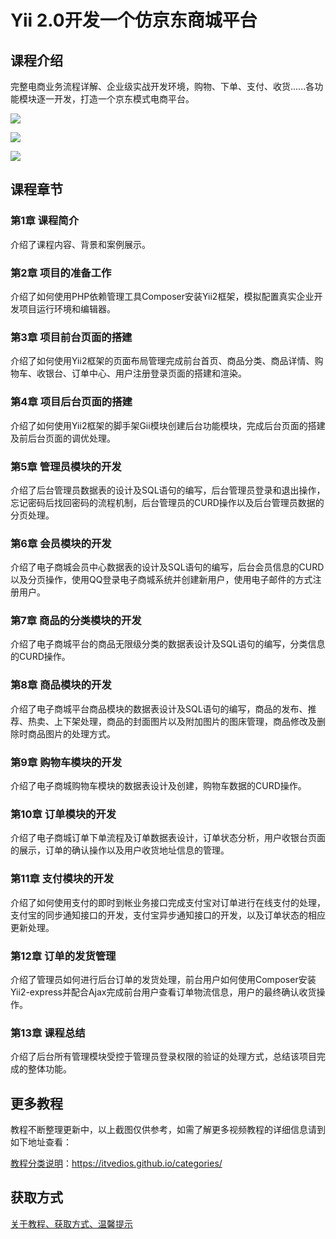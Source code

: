 # Yii 2.0开发一个仿京东商城平台

## 课程介绍

完整电商业务流程详解、企业级实战开发环境，购物、下单、支付、收货......各功能模块逐一开发，打造一个京东模式电商平台。

![](http://oqn6ggw87.bkt.clouddn.com/Yii2.0开发一个仿京东商城平台1.png)

<!--more-->

![](http://oqn6ggw87.bkt.clouddn.com/Yii2.0开发一个仿京东商城平台2.png)

![](http://oqn6ggw87.bkt.clouddn.com/Yii2.0开发一个仿京东商城平台3.png)

## 课程章节

### 第1章 课程简介

介绍了课程内容、背景和案例展示。

### 第2章 项目的准备工作

介绍了如何使用PHP依赖管理工具Composer安装Yii2框架，模拟配置真实企业开发项目运行环境和编辑器。

### 第3章 项目前台页面的搭建

介绍了如何使用Yii2框架的页面布局管理完成前台首页、商品分类、商品详情、购物车、收银台、订单中心、用户注册登录页面的搭建和渲染。

### 第4章 项目后台页面的搭建

介绍了如何使用Yii2框架的脚手架Gii模块创建后台功能模块，完成后台页面的搭建及前后台页面的调优处理。

### 第5章 管理员模块的开发

介绍了后台管理员数据表的设计及SQL语句的编写，后台管理员登录和退出操作，忘记密码后找回密码的流程机制，后台管理员的CURD操作以及后台管理员数据的分页处理。

### 第6章 会员模块的开发

介绍了电子商城会员中心数据表的设计及SQL语句的编写，后台会员信息的CURD以及分页操作，使用QQ登录电子商城系统并创建新用户，使用电子邮件的方式注册用户。

### 第7章 商品的分类模块的开发

介绍了电子商城平台的商品无限级分类的数据表设计及SQL语句的编写，分类信息的CURD操作。

### 第8章 商品模块的开发

介绍了电子商城平台商品模块的数据表设计及SQL语句的编写，商品的发布、推荐、热卖、上下架处理，商品的封面图片以及附加图片的图床管理，商品修改及删除时商品图片的处理方式。

### 第9章 购物车模块的开发

介绍了电子商城购物车模块的数据表设计及创建，购物车数据的CURD操作。

### 第10章 订单模块的开发

介绍了电子商城订单下单流程及订单数据表设计，订单状态分析，用户收银台页面的展示，订单的确认操作以及用户收货地址信息的管理。

### 第11章 支付模块的开发

介绍了如何使用支付的即时到帐业务接口完成支付宝对订单进行在线支付的处理，支付宝的同步通知接口的开发，支付宝异步通知接口的开发，以及订单状态的相应更新处理。

### 第12章 订单的发货管理

介绍了管理员如何进行后台订单的发货处理，前台用户如何使用Composer安装Yii2-express并配合Ajax完成前台用户查看订单物流信息，用户的最终确认收货操作。

### 第13章 课程总结

介绍了后台所有管理模块受控于管理员登录权限的验证的处理方式，总结该项目完成的整体功能。

## 更多教程

教程不断整理更新中，以上截图仅供参考，如需了解更多视频教程的详细信息请到如下地址查看：

[教程分类说明](https://itvedios.github.io/categories/)：<https://itvedios.github.io/categories/>

## 获取方式

[关于教程、获取方式、温馨提示](https://itvedios.github.io/about/)
